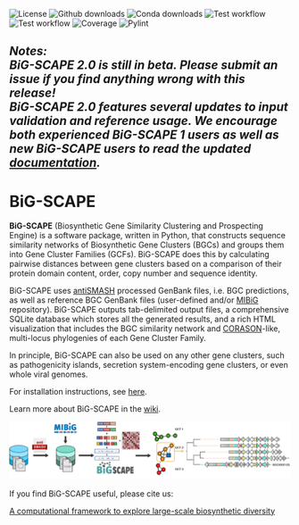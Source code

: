 ![License](https://img.shields.io/github/license/medema-group/BiG-SCAPE)
![Github downloads](https://img.shields.io/github/downloads/medema-group/BiG-SCAPE/latest/total?label=Github%20downloads%20%28latest%29)
![Conda downloads](https://img.shields.io/conda/dn/bioconda/bigscape?label=Conda%20downloads)
![Test workflow](https://github.com/medema-group/BiG-SCAPE/actions/workflows/run-tests.yml/badge.svg)
![Test workflow](https://github.com/medema-group/BiG-SCAPE/actions/workflows/deploy-docker.yml/badge.svg)
![Coverage](https://medema-group.github.io/BiG-SCAPE/badges/coverage.svg)
![Pylint](https://medema-group.github.io/BiG-SCAPE/badges/pylint.svg)

## _Notes:<br>BiG-SCAPE 2.0 is still in beta. Please submit an issue if you find anything wrong with this release!<br>BiG-SCAPE 2.0 features several updates to input validation and reference usage. We encourage both experienced BiG-SCAPE 1 users as well as new BiG-SCAPE users to read the updated [documentation](https://github.com/medema-group/BiG-SCAPE/wiki)._

# BiG-SCAPE

**BiG-SCAPE** (Biosynthetic Gene Similarity Clustering and Prospecting Engine) is a software package, written in Python, that constructs sequence similarity networks of Biosynthetic Gene Clusters (BGCs) and groups them into Gene Cluster Families (GCFs). BiG-SCAPE does this by calculating pairwise distances between gene clusters based on a comparison of their protein domain content, order, copy number and sequence identity.

BiG-SCAPE uses [antiSMASH](https://antismash.secondarymetabolites.org) processed GenBank files, i.e. BGC predictions, as well as reference BGC GenBank files (user-defined and/or [MIBiG](https://mibig.secondarymetabolites.org) repository). BiG-SCAPE outputs tab-delimited output files, a comprehensive SQLite database which stores all the generated results, and a rich HTML visualization that includes the BGC similarity network and [CORASON](https://github.com/nselem/corason)-like, multi-locus phylogenies of each Gene Cluster Family.

In principle, BiG-SCAPE can also be used on any other gene clusters, such as pathogenicity islands, secretion system-encoding gene clusters, or even whole viral genomes.

For installation instructions, see [here](https://github.com/medema-group/BiG-SCAPE/wiki/Installing-and-Running-BiG-SCAPE).

Learn more about BiG-SCAPE in the [wiki](https://github.com/medema-group/BiG-SCAPE/wiki).


![BiG-SCAPE workflow](figures/BiG-SCAPE-CORASON_Fig1_20171122_v01_MM_nocorason.png)


If you find BiG-SCAPE useful, please cite us:

[A computational framework to explore large-scale biosynthetic diversity](https://doi.org/10.1038/s41589-019-0400-9)
